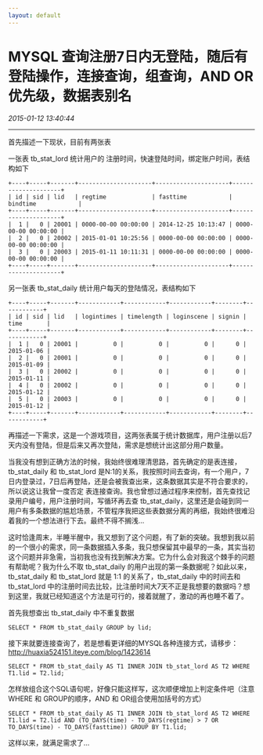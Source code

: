 ```yaml
---
layout: default
---
```


# MYSQL 查询注册7日内无登陆，随后有登陆操作，连接查询，组查询，AND OR优先级，数据表别名
_2015-01-12 13:40:44_

* * *

首先描述一下现状，目前有两张表

一张表 tb_stat_lord 统计用户的 注册时间，快速登陆时间，绑定账户时间，表结构如下

```
+----+-----+-------+---------------------+---------------------+---------------------+
| id | sid | lid   | regtime             | fasttime            | bindtime            |
+----+-----+-------+---------------------+---------------------+---------------------+
|  1 |   0 | 20001 | 0000-00-00 00:00:00 | 2014-12-25 10:13:47 | 0000-00-00 00:00:00 |
|  2 |   0 | 20002 | 2015-01-01 10:25:56 | 0000-00-00 00:00:00 | 0000-00-00 00:00:00 |
|  3 |   0 | 20003 | 2015-01-11 10:11:31 | 0000-00-00 00:00:00 | 0000-00-00 00:00:00 |
+----+-----+-------+---------------------+---------------------+---------------------+
```

另一张表 tb_stat_daily 统计用户每天的登陆情况，表结构如下

```
+----+-----+-------+------------+------------+------------+--------+------------+
| id | sid | lid   | logintimes | timelength | loginscene | signin | time       |
+----+-----+-------+------------+------------+------------+--------+------------+
|  1 |   0 | 20001 |          0 |          0 |          0 |      0 | 2015-01-06 |
|  2 |   0 | 20001 |          0 |          0 |          0 |      0 | 2015-01-09 |
|  3 |   0 | 20002 |          0 |          0 |          0 |      0 | 2015-01-11 |
|  4 |   0 | 20002 |          0 |          0 |          0 |      0 | 2015-01-12 |
|  5 |   0 | 20003 |          0 |          0 |          0 |      0 | 2015-01-12 |
+----+-----+-------+------------+------------+------------+--------+------------+
```

再描述一下需求，这是一个游戏项目，这两张表属于统计数据库，用户注册以后7天内没有登陆，但是后来又再次登陆，需求是想统计出这部分用户数量。

当我没有想到正确方法的时候，我始终很难理清思路，首先确定的是表连接，tb_stat_daily 和 tb_stat_lord 是N:1的关系，我按照时间去查询，有一个用户，7日内登录过，7日后再登陆，还是会被我查出来，这条数据其实是不符合要求的，所以说这让我曾一度否定 表连接查询。我也曾想过通过程序来控制，首先查找记录用户编号，用户注册时间，写循环再去查 tb_stat_daily，这里还是会碰到同一用户有多条数据的尴尬场景，不管程序我把这些表数据分离的再细，我始终很难沿着我的一个想法进行下去。最终不得不搁浅...

这时恰逢周末，半睡半醒中，我又想到了这个问题，有了新的突破。我想到我以前的一个很小的需求，同一条数据插入多条，我只想保留其中最早的一条，其实当初这个问题并非急需，当初我也没有找到解决方案。它为什么会对我这个棘手的问题有帮助呢？我为什么不取 tb_stat_daily 的用户出现的第一条数据呢？如此以来，tb_stat_daily 和 tb_stat_lord 就是 1:1 的关系了，tb_stat_daily 中的时间去和 tb_stat_lord 中的注册时间去比较，比注册时间大7天不正是我想要的数据吗？想到这里，我就已经知道这个方法是可行的，接着就醒了，激动的再也睡不着了。

首先我想查出 tb_stat_daily 中不重复数据

```
SELECT * FROM tb_stat_daily GROUP by lid;
```

接下来就要连接查询了，若是想看更详细的MYSQL各种连接方式，请移步：http://huaxia524151.iteye.com/blog/1423614

```
SELECT * FROM tb_stat_daily AS T1 INNER JOIN tb_stat_lord AS T2 WHERE T1.lid = T2.lid;
```

怎样放组合这个SQL语句呢，好像只能这样写，这次顺便增加上判定条件吧（注意 WHERE 和 GROUP的顺序，AND 和 OR组合使用加括号的方式）

```
SELECT * FROM tb_stat_daily AS T1 INNER JOIN tb_stat_lord AS T2 WHERE T1.lid = T2.lid AND (TO_DAYS(time) - TO_DAYS(regtime) > 7 OR TO_DAYS(time) - TO_DAYS(fasttime)) GROUP BY T1.lid;
```

这样以来，就满足需求了...
